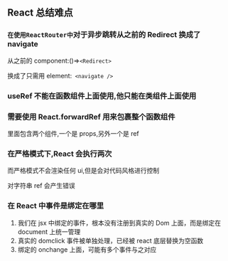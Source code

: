 ## React 总结难点

### `在使用ReactRouter中`对于异步跳转从之前的 Redirect 换成了 navigate

从之前的 component:()=>`<Redirect>`

换成了只需用 element:` <navigate />`

### useRef 不能在函数组件上面使用,他只能在类组件上面使用

### 需要使用 React.forwardRef 用来包裹整个函数组件

里面包含两个组件,一个是 props,另外一个是 ref

### 在严格模式下,React 会执行两次

而严格模式不会渲染任何 ui,但是会对代码风格进行控制

对字符串 ref 会产生错误

### 在 React 中事件是绑定在哪里

1. 我们在 jsx 中绑定的事件，根本没有注册到真实的 Dom 上面，而是绑定在 document 上统一管理
2. 真实的 domclick 事件被单独处理，已经被 react 底层替换为空函数
3. 绑定的 onchange 上面，可能有多个事件与之对应

